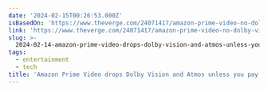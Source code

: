 ```yaml
---
date: '2024-02-15T00:26:53.000Z'
isBasedOn: 'https://www.theverge.com/24071417/amazon-prime-video-no-dolby-vision-atmos'
link: 'https://www.theverge.com/24071417/amazon-prime-video-no-dolby-vision-atmos'
slug: >-
  2024-02-14-amazon-prime-video-drops-dolby-vision-and-atmos-unless-you-pay-extra-the
tags:
  - entertainment
  - tech
title: 'Amazon Prime Video drops Dolby Vision and Atmos unless you pay extra - The '
---
```


